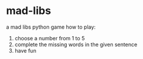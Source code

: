 # mad-libs
a mad libs python game
how to play:
1. choose a number from 1 to 5
2. complete the missing words in the given sentence
3. have fun
